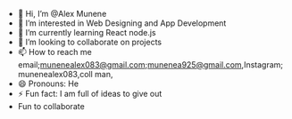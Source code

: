 - 👋 Hi, I’m @Alex Munene
- 👀 I’m interested in Web Designing and App Development
- 🌱 I’m currently learning React node.js
- 💞️ I’m looking to collaborate on projects
- 📫 How to reach me email;munenealex083@gmail.com;munenea925@gmail.com,Instagram;munenealex083,coll man,
- 😄 Pronouns: He
- ⚡ Fun fact: I am full of ideas to give out
- Fun to collaborate
<!---
AlexMunene-create/AlexMunene-create is a ✨ special ✨ repository because its `README.md` (this file) appears on your GitHub profile.
You can click the Preview link to take a look at your changes.
--->
